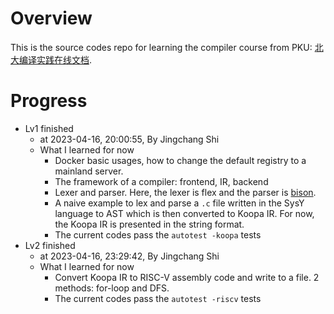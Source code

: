 # Overview

This is the source codes repo for learning the compiler course from PKU: [北大编译实践在线文档](https://pku-minic.github.io/online-doc/#/).

# Progress

- Lv1 finished
  - at 2023-04-16, 20:00:55, By Jingchang Shi
  - What I learned for now
    - Docker basic usages, how to change the default registry to a mainland server.
    - The framework of a compiler: frontend, IR, backend
    - Lexer and parser. Here, the lexer is flex and the parser is [bison](https://www.gnu.org/software/bison/manual/html_node/index.html).
    - A naive example to lex and parse a `.c` file written in the SysY language to AST which is then converted to Koopa IR. For now, the Koopa IR is presented in the string format.
    - The current codes pass the `autotest -koopa` tests
- Lv2 finished
  - at 2023-04-16, 23:29:42, By Jingchang Shi
  - What I learned for now
    - Convert Koopa IR to RISC-V assembly code and write to a file. 2 methods: for-loop and DFS.
    - The current codes pass the `autotest -riscv` tests

